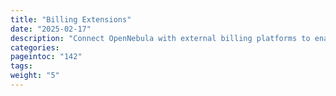 ```yaml
---
title: "Billing Extensions"
date: "2025-02-17"
description: "Connect OpenNebula with external billing platforms to enable usage-based pricing and customer management"
categories:
pageintoc: "142"
tags:
weight: "5"
---
```


<a id="whmcs-tenants"></a>

<a id="whmcs-tenants-index"></a>

<!--# WHMCS Tenants Module (EE) -->
